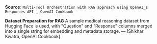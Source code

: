 **Source:** `Multi-Tool Orchestration with RAG approach using OpenAI_s Responses API _ OpenAI Cookbook`

**Dataset Preparation for RAG**
A sample medical reasoning dataset from Hugging Face is used, with "Question" and "Response" columns merged into a single string for embedding and metadata storage. — [Shikhar Kwatra, OpenAI Cookbook]
